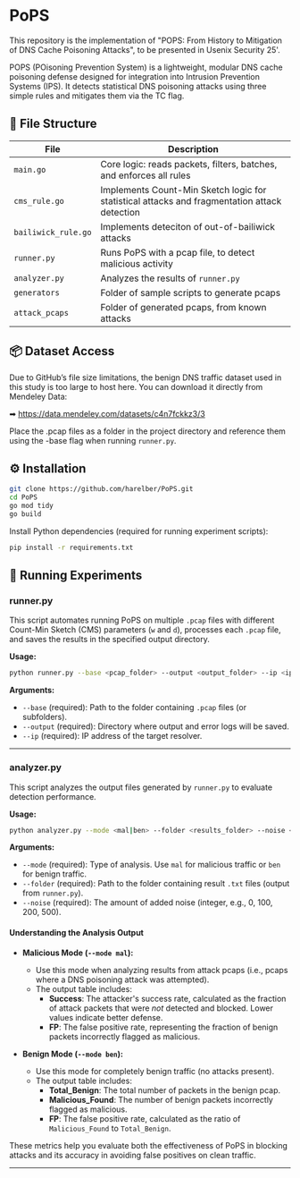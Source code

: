 # PoPS
This repository is the implementation of "POPS: From History to Mitigation of DNS Cache Poisoning Attacks", to be presented in Usenix Security 25'.

POPS (POisoning Prevention System) is a lightweight, modular DNS cache poisoning defense designed for integration into Intrusion Prevention Systems (IPS). It detects statistical DNS poisoning attacks using three simple rules and mitigates them via the TC flag. 

## 📁 File Structure

| File | Description |
|------|-------------|
| `main.go` | Core logic: reads packets, filters, batches, and enforces all rules |
| `cms_rule.go` | Implements Count-Min Sketch logic for statistical attacks and fragmentation attack detection |
| `bailiwick_rule.go` | Implements deteciton of out-of-bailiwick attacks |
| `runner.py` | Runs PoPS with a pcap file, to detect malicious activity |
| `analyzer.py` | Analyzes the results of `runner.py` |
| `generators` | Folder of sample scripts to generate pcaps |
| `attack_pcaps` | Folder of generated pcaps, from known attacks |

## 📦 Dataset Access
Due to GitHub’s file size limitations, the benign DNS traffic dataset used in this study is too large to host here.
You can download it directly from Mendeley Data:

➡ https://data.mendeley.com/datasets/c4n7fckkz3/3

Place the .pcap files as a folder in the project directory and reference them using the -base flag when running `runner.py`.

## ⚙️ Installation

```bash
git clone https://github.com/harelber/PoPS.git
cd PoPS
go mod tidy
go build
```


Install Python dependencies (required for running experiment scripts):
```bash
pip install -r requirements.txt
```

## 🏃 Running Experiments

### runner.py

This script automates running PoPS on multiple `.pcap` files with different Count-Min Sketch (CMS) parameters (`w` and `d`), processes each `.pcap` file, and saves the results in the specified output directory.

**Usage:**
```bash
python runner.py --base <pcap_folder> --output <output_folder> --ip <ip_address>
```

**Arguments:**
- `--base` (required): Path to the folder containing `.pcap` files (or subfolders).
- `--output` (required): Directory where output and error logs will be saved.
- `--ip` (required): IP address of the target resolver.


---

### analyzer.py

This script analyzes the output files generated by `runner.py` to evaluate detection performance.

**Usage:**
```bash
python analyzer.py --mode <mal|ben> --folder <results_folder> --noise <noise_value>
```

**Arguments:**
- `--mode` (required): Type of analysis. Use `mal` for malicious traffic or `ben` for benign traffic.
- `--folder` (required): Path to the folder containing result `.txt` files (output from `runner.py`).
- `--noise` (required): The amount of added noise (integer, e.g., 0, 100, 200, 500).

#### Understanding the Analysis Output

- **Malicious Mode (`--mode mal`):**
  - Use this mode when analyzing results from attack pcaps (i.e., pcaps where a DNS poisoning attack was attempted).
  - The output table includes:
    - **Success**: The attacker's success rate, calculated as the fraction of attack packets that were *not* detected and blocked. Lower values indicate better defense.
    - **FP**: The false positive rate, representing the fraction of benign packets incorrectly flagged as malicious.

- **Benign Mode (`--mode ben`):**
  - Use this mode for completely benign traffic (no attacks present).
  - The output table includes:
    - **Total_Benign**: The total number of packets in the benign pcap.
    - **Malicious_Found**: The number of benign packets incorrectly flagged as malicious.
    - **FP**: The false positive rate, calculated as the ratio of `Malicious_Found` to `Total_Benign`.

These metrics help you evaluate both the effectiveness of PoPS in blocking attacks and its accuracy in avoiding false positives on clean traffic.

---

<!-- ## 📚 Citation
If you use this tool or reference it in academic work, please cite the following paper:
```
@inproceedings{afek2025pops,
  title     = {POPS: From History to Mitigation of DNS Cache Poisoning Attacks},
  author    = {Afek, Yehuda and Berger, Harel and Bremler-Barr, Anat},
  booktitle = {Proceedings of the 34th USENIX Security Symposium},
  year      = {2025},
  url       = {https://www.usenix.org/conference/usenixsecurity25}
}
``` -->
